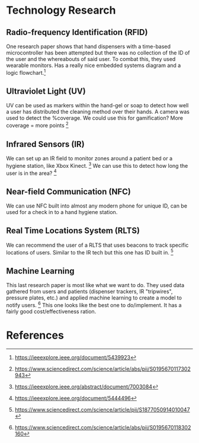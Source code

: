 # Technology Research
## Radio-frequency Identification (RFID)
One research paper shows that hand dispensers with a time-based microcontroller has been attempted but there was no collection of the ID of the user and the whereabouts of said user. To combat this, they used wearable monitors. Has a really nice embedded systems diagram and a logic flowchart.[^1]

## Ultraviolet Light (UV)
UV can be used as markers within the hand-gel or soap to detect how well a user has distributed the cleaning method over their hands. A camera was used to detect the %coverage. We could use this for gamification? More coverage = more points [^2]

## Infrared Sensors (IR)
We can set up an IR field to monitor zones around a patient bed or a hygiene station, like Xbox Kinect. [^3] We can use this to detect how long the user is in the area? [^4] 

## Near-field Communication (NFC)
We can use NFC built into almost any modern phone for unique ID, can be used for a check in to a hand hygiene station.

## Real Time Locations System (RLTS)
We can recommend the user of a RLTS that uses beacons to track specific locations of users. Similar to the IR tech but this one has ID built in. [^5]

## Machine Learning
This last research paper is most like what we want to do. They used data gathered from users and patients (dispenser trackers, IR "tripwires", pressure plates, etc.) and applied machine learning to create a model to notify users. [^6] This one looks like the best one to do/implement. It has a fairly good cost/effectiveness ration.

# References

[^1]:	https://ieeexplore.ieee.org/document/5439923

[^2]:	https://www.sciencedirect.com/science/article/abs/pii/S0195670117302943

[^3]:	https://ieeexplore.ieee.org/abstract/document/7003084

[^4]:	https://ieeexplore.ieee.org/document/5444496

[^5]:	https://www.sciencedirect.com/science/article/pii/S1877050914010047

[^6]:	https://www.sciencedirect.com/science/article/abs/pii/S0195670118302160